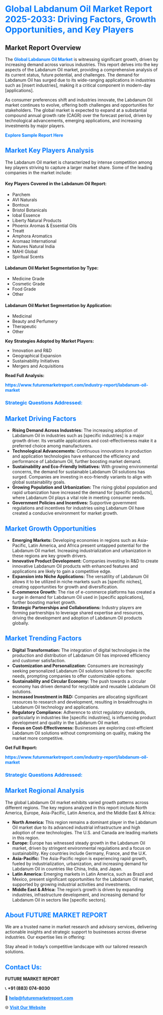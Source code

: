 <h1 style="color: #007BFF;">Global Labdanum Oil Market Report 2025-2033: Driving Factors, Growth Opportunities, and Key Players</h1>

<section id="overview">
<h2>Market Report Overview</h2>
<p>The <a href="https://www.futuremarketreport.com/industry-report/labdanum-oil-market" style="color: #007BFF; text-decoration: none;"><strong>Global Labdanum Oil Market</strong></a> is witnessing significant growth, driven by increasing demand across various industries. This report delves into the key aspects of the Labdanum Oil market, providing a comprehensive analysis of its current status, future potential, and challenges. The demand for Labdanum Oil has surged due to its wide-ranging applications in industries such as [insert industries], making it a critical component in modern-day [applications].</p>
<p>As consumer preferences shift and industries innovate, the Labdanum Oil market continues to evolve, offering both challenges and opportunities for stakeholders. The global market is expected to expand at a substantial compound annual growth rate (CAGR) over the forecast period, driven by technological advancements, emerging applications, and increasing investments by major players.</p>
</section>

<section id="overview">
<p><a href="https://www.futuremarketreport.com/request-sample/reportId=87557" style="color: #007BFF; text-decoration: none;"><strong>Explore Sample Report Here</strong></a></p>
</section>

<section id="key-players">
<h2 style="color: #007BFF;">Market Key Players Analysis</h2>
<p>The Labdanum Oil market is characterized by intense competition among key players striving to capture a larger market share. Some of the leading companies in the market include:</p>
<h4>Key Players Covered in the Labdanum Oil Report:</h4>
<ul><li>Parchem</li><li>AVI Naturals</li><li>Bontoux</li><li>Bristol Botanicals</li><li>lobal Essence</li><li>Liberty Natural Products</li><li>Phoenix Aromas &amp; Essential Oils</li><li>Treatt</li><li>Amphora Aromatics</li><li>Aromaaz International</li><li>Natures Natural India</li><li>MAHI Global</li><li>Spiritual Scents</li></ul>
<h4>Labdanum Oil Market Segmentation by Type:</h4>
<ul><li>Medicine Grade</li><li>Cosmetic Grade</li><li>Food Grade</li><li>Other</li></ul>

<h4>Labdanum Oil Market Segmentation by Application:</h4>
<ul><li>Medicinal</li><li>Beauty and Perfumery</li><li>Therapeutic</li><li>Other</li></ul>
<p><strong>Key Strategies Adopted by Market Players:</strong></p>
<ul>
<li>Innovation and R&D</li>
<li>Geographical Expansion</li>
<li>Sustainability Initiatives</li>
<li>Mergers and Acquisitions</li>
</ul>
</section>

<section>
<p><strong>Read Full Analysis: </strong></p><a href="https://www.futuremarketreport.com/industry-report/labdanum-oil-market" style="color: #007BFF; text-decoration: none;"><strong>https://www.futuremarketreport.com/industry-report/labdanum-oil-market</strong></a>
<h3 style="color: #007BFF;">Strategic Questions Addressed:</h3>
</section>

<section id="driving-factors">
<h2 style="color: #007BFF;">Market Driving Factors</h2>
<ul>
<li><strong>Rising Demand Across Industries:</strong> The increasing adoption of Labdanum Oil in industries such as [specific industries] is a major growth driver. Its versatile applications and cost-effectiveness make it a preferred choice among manufacturers.</li>
<li><strong>Technological Advancements:</strong> Continuous innovations in production and application technologies have enhanced the efficiency and performance of Labdanum Oil, further boosting market demand.</li>
<li><strong>Sustainability and Eco-Friendly Initiatives:</strong> With growing environmental concerns, the demand for sustainable Labdanum Oil solutions has surged. Companies are investing in eco-friendly variants to align with global sustainability goals.</li>
<li><strong>Growing Population and Urbanization:</strong> The rising global population and rapid urbanization have increased the demand for [specific products], where Labdanum Oil plays a vital role in meeting consumer needs.</li>
<li><strong>Government Policies and Incentives:</strong> Supportive government regulations and incentives for industries using Labdanum Oil have created a conducive environment for market growth.</li>
</ul>
</section>

<section id="growth-opportunities">
<h2 style="color: #007BFF;">Market Growth Opportunities</h2>
<ul>
<li><strong>Emerging Markets:</strong> Developing economies in regions such as Asia-Pacific, Latin America, and Africa present untapped potential for the Labdanum Oil market. Increasing industrialization and urbanization in these regions are key growth drivers.</li>
<li><strong>Innovative Product Development:</strong> Companies investing in R&D to create innovative Labdanum Oil products with enhanced features and applications are likely to gain a competitive edge.</li>
<li><strong>Expansion into Niche Applications:</strong> The versatility of Labdanum Oil allows it to be utilized in niche markets such as [specific niches], creating opportunities for growth and diversification.</li>
<li><strong>E-commerce Growth:</strong> The rise of e-commerce platforms has created a surge in demand for Labdanum Oil used in [specific applications], further boosting market growth.</li>
<li><strong>Strategic Partnerships and Collaborations:</strong> Industry players are forming partnerships to leverage shared expertise and resources, driving the development and adoption of Labdanum Oil products globally.</li>
</ul>
</section>

<section id="trending-factors">
<h2 style="color: #007BFF;">Market Trending Factors</h2>
<ul>
<li><strong>Digital Transformation:</strong> The integration of digital technologies in the production and distribution of Labdanum Oil has improved efficiency and customer satisfaction.</li>
<li><strong>Customization and Personalization:</strong> Consumers are increasingly seeking personalized Labdanum Oil solutions tailored to their specific needs, prompting companies to offer customizable options.</li>
<li><strong>Sustainability and Circular Economy:</strong> The push towards a circular economy has driven demand for recyclable and reusable Labdanum Oil solutions.</li>
<li><strong>Increased Investment in R&D:</strong> Companies are allocating significant resources to research and development, resulting in breakthroughs in Labdanum Oil technology and applications.</li>
<li><strong>Regulatory Compliance:</strong> Adherence to strict regulatory standards, particularly in industries like [specific industries], is influencing product development and quality in the Labdanum Oil market.</li>
<li><strong>Focus on Cost-Effectiveness:</strong> Businesses are exploring cost-efficient Labdanum Oil solutions without compromising on quality, making the market more competitive.</li>
</ul>
</section>

<section>
<p><strong>Get Full Report: </strong></p><a href="https://www.futuremarketreport.com/industry-report/labdanum-oil-market" style="color: #007BFF; text-decoration: none;"><strong>https://www.futuremarketreport.com/industry-report/labdanum-oil-market</strong></a>
<h3 style="color: #007BFF;">Strategic Questions Addressed:</h3>
</section>


<section id="regional-analysis">
<h2 style="color: #007BFF;">Market Regional Analysis</h2>
<p>The global Labdanum Oil market exhibits varied growth patterns across different regions. The key regions analyzed in this report include North America, Europe, Asia-Pacific, Latin America, and the Middle East & Africa:</p>
<ul>
<li><strong>North America:</strong> This region remains a dominant player in the Labdanum Oil market due to its advanced industrial infrastructure and high adoption of new technologies. The U.S. and Canada are leading markets in this region.</li>
<li><strong>Europe:</strong> Europe has witnessed steady growth in the Labdanum Oil market, driven by stringent environmental regulations and a focus on sustainability. Key countries include Germany, France, and the U.K.</li>
<li><strong>Asia-Pacific:</strong> The Asia-Pacific region is experiencing rapid growth, fueled by industrialization, urbanization, and increasing demand for Labdanum Oil in countries like China, India, and Japan.</li>
<li><strong>Latin America:</strong> Emerging markets in Latin America, such as Brazil and Mexico, present significant opportunities for the Labdanum Oil market, supported by growing industrial activities and investments.</li>
<li><strong>Middle East & Africa:</strong> The region’s growth is driven by expanding industries, infrastructure development, and increasing demand for Labdanum Oil in sectors like [specific sectors].</li>
</ul>
</section>

<footer>
<h2 style="color: #007BFF;">About FUTURE MARKET REPORT</h2>
<p>We are a trusted name in market research and advisory services, delivering actionable insights and strategic support to businesses across diverse industries. Our expertise lies in offering:</p>

<p>Stay ahead in today’s competitive landscape with our tailored research solutions.</p>

<h2 style="color: #007BFF;">Contact Us:</h2>
<p><strong>FUTURE MARKET REPORT</strong></p>
<p>📞 <strong>+91 (883) 074-8030</strong></p>
<p>📧 <strong><a href="mailto:help@futuremarketreport.com" style="color: #007BFF;">help@futuremarketreport.com</a></strong></p>
<p>🌐 <strong><a href="https://www.futuremarketreport.com/" style="color: #007BFF;">Visit Our Website</a></strong></p>
</footer>